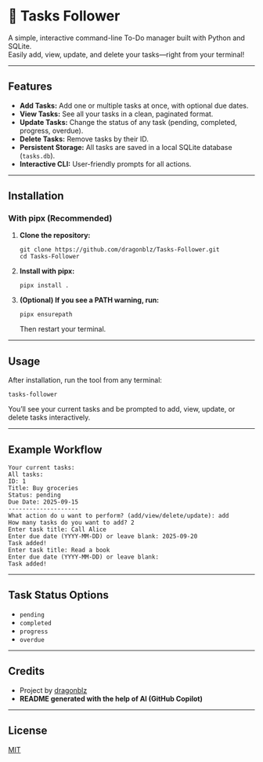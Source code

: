 # 📝 Tasks Follower

A simple, interactive command-line To-Do manager built with Python and SQLite.  
Easily add, view, update, and delete your tasks—right from your terminal!

---

## Features

- **Add Tasks:** Add one or multiple tasks at once, with optional due dates.
- **View Tasks:** See all your tasks in a clean, paginated format.
- **Update Tasks:** Change the status of any task (pending, completed, progress, overdue).
- **Delete Tasks:** Remove tasks by their ID.
- **Persistent Storage:** All tasks are saved in a local SQLite database (`tasks.db`).
- **Interactive CLI:** User-friendly prompts for all actions.

---

## Installation

### With pipx (Recommended)

1. **Clone the repository:**
    ```
    git clone https://github.com/dragonblz/Tasks-Follower.git
    cd Tasks-Follower
    ```

2. **Install with pipx:**
    ```
    pipx install .
    ```

3. **(Optional) If you see a PATH warning, run:**
    ```
    pipx ensurepath
    ```
    Then restart your terminal.

---

## Usage

After installation, run the tool from any terminal:

```
tasks-follower
```

You’ll see your current tasks and be prompted to add, view, update, or delete tasks interactively.

---

## Example Workflow

```
Your current tasks:
All tasks:
ID: 1
Title: Buy groceries
Status: pending
Due Date: 2025-09-15
--------------------
What action do u want to perform? (add/view/delete/update): add
How many tasks do you want to add? 2
Enter task title: Call Alice
Enter due date (YYYY-MM-DD) or leave blank: 2025-09-20
Task added!
Enter task title: Read a book
Enter due date (YYYY-MM-DD) or leave blank:
Task added!
```

---

## Task Status Options

- `pending`
- `completed`
- `progress`
- `overdue`

---

## Credits

- Project by [dragonblz](https://github.com/dragonblz)
- **README generated with the help of AI (GitHub Copilot)**

---

## License

[MIT](LICENSE)
